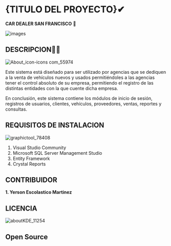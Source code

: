 
# {TITULO DEL PROYECTO}✔

**CAR DEALER SAN FRANCISCO** 🚗





![images](https://user-images.githubusercontent.com/50494642/62061817-75859400-b25a-11e9-92aa-7ce8c7dbf4f1.png)

## DESCRIPCION🕵️‍♀️
![About_icon-icons com_55974](https://user-images.githubusercontent.com/50494642/62062891-77e8ed80-b25c-11e9-8e59-c9432487dad2.png)

Este sistema está diseñado para  ser utilizado por agencias que se dediquen a la venta de vehículos nuevos y usados permitiéndoles a las agencias tener el control absoluto de su empresa, permitiendo el registro de las distintas entidades con la que cuente dicha empresa.

En conclusión, este sistema contiene los módulos de inicio de sesión, registros de usuarios, clientes, vehículos, proveedores, ventas, reportes y consultas. 

## REQUISITOS DE INSTALACION
![graphictool_78408](https://user-images.githubusercontent.com/50494642/62062628-ef6a4d00-b25b-11e9-83c5-03cd3faae62a.png)

1. Visual Studio Community
2. Microsoft SQL Server Management Studio 
3. Entity Framework
4. Crystal Reports

## CONTRIBUIDOR

**1. Yerson Escolastico Martinez**

## LICENCIA 
![aboutKDE_11254](https://user-images.githubusercontent.com/50494642/62062967-9949d980-b25c-11e9-9d1e-ac767314f28e.png)

## Open Source
